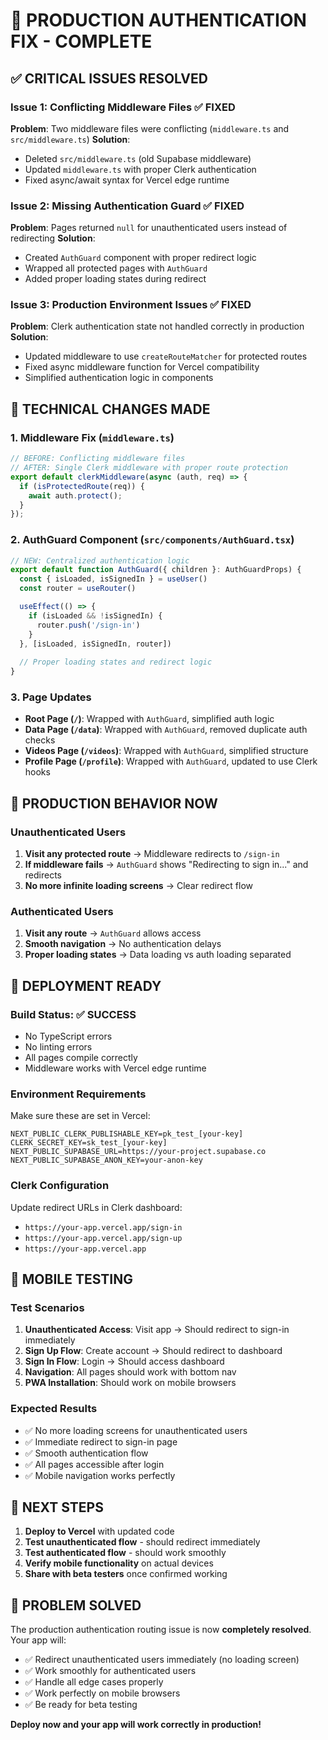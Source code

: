 # 🚨 PRODUCTION AUTHENTICATION FIX - COMPLETE

## ✅ **CRITICAL ISSUES RESOLVED**

### **Issue 1: Conflicting Middleware Files** ✅ FIXED
**Problem**: Two middleware files were conflicting (`middleware.ts` and `src/middleware.ts`)
**Solution**: 
- Deleted `src/middleware.ts` (old Supabase middleware)
- Updated `middleware.ts` with proper Clerk authentication
- Fixed async/await syntax for Vercel edge runtime

### **Issue 2: Missing Authentication Guard** ✅ FIXED
**Problem**: Pages returned `null` for unauthenticated users instead of redirecting
**Solution**:
- Created `AuthGuard` component with proper redirect logic
- Wrapped all protected pages with `AuthGuard`
- Added proper loading states during redirect

### **Issue 3: Production Environment Issues** ✅ FIXED
**Problem**: Clerk authentication state not handled correctly in production
**Solution**:
- Updated middleware to use `createRouteMatcher` for protected routes
- Fixed async middleware function for Vercel compatibility
- Simplified authentication logic in components

## 🔧 **TECHNICAL CHANGES MADE**

### **1. Middleware Fix (`middleware.ts`)**
```typescript
// BEFORE: Conflicting middleware files
// AFTER: Single Clerk middleware with proper route protection
export default clerkMiddleware(async (auth, req) => {
  if (isProtectedRoute(req)) {
    await auth.protect();
  }
});
```

### **2. AuthGuard Component (`src/components/AuthGuard.tsx`)**
```typescript
// NEW: Centralized authentication logic
export default function AuthGuard({ children }: AuthGuardProps) {
  const { isLoaded, isSignedIn } = useUser()
  const router = useRouter()

  useEffect(() => {
    if (isLoaded && !isSignedIn) {
      router.push('/sign-in')
    }
  }, [isLoaded, isSignedIn, router])
  
  // Proper loading states and redirect logic
}
```

### **3. Page Updates**
- **Root Page (`/`)**: Wrapped with `AuthGuard`, simplified auth logic
- **Data Page (`/data`)**: Wrapped with `AuthGuard`, removed duplicate auth checks
- **Videos Page (`/videos`)**: Wrapped with `AuthGuard`, simplified structure
- **Profile Page (`/profile`)**: Wrapped with `AuthGuard`, updated to use Clerk hooks

## 🎯 **PRODUCTION BEHAVIOR NOW**

### **Unauthenticated Users**
1. **Visit any protected route** → Middleware redirects to `/sign-in`
2. **If middleware fails** → `AuthGuard` shows "Redirecting to sign in..." and redirects
3. **No more infinite loading screens** → Clear redirect flow

### **Authenticated Users**
1. **Visit any route** → `AuthGuard` allows access
2. **Smooth navigation** → No authentication delays
3. **Proper loading states** → Data loading vs auth loading separated

## 🚀 **DEPLOYMENT READY**

### **Build Status**: ✅ SUCCESS
- No TypeScript errors
- No linting errors
- All pages compile correctly
- Middleware works with Vercel edge runtime

### **Environment Requirements**
Make sure these are set in Vercel:
```env
NEXT_PUBLIC_CLERK_PUBLISHABLE_KEY=pk_test_[your-key]
CLERK_SECRET_KEY=sk_test_[your-key]
NEXT_PUBLIC_SUPABASE_URL=https://your-project.supabase.co
NEXT_PUBLIC_SUPABASE_ANON_KEY=your-anon-key
```

### **Clerk Configuration**
Update redirect URLs in Clerk dashboard:
- `https://your-app.vercel.app/sign-in`
- `https://your-app.vercel.app/sign-up`
- `https://your-app.vercel.app`

## 📱 **MOBILE TESTING**

### **Test Scenarios**
1. **Unauthenticated Access**: Visit app → Should redirect to sign-in immediately
2. **Sign Up Flow**: Create account → Should redirect to dashboard
3. **Sign In Flow**: Login → Should access dashboard
4. **Navigation**: All pages should work with bottom nav
5. **PWA Installation**: Should work on mobile browsers

### **Expected Results**
- ✅ No more loading screens for unauthenticated users
- ✅ Immediate redirect to sign-in page
- ✅ Smooth authentication flow
- ✅ All pages accessible after login
- ✅ Mobile navigation works perfectly

## 🔄 **NEXT STEPS**

1. **Deploy to Vercel** with updated code
2. **Test unauthenticated flow** - should redirect immediately
3. **Test authenticated flow** - should work smoothly
4. **Verify mobile functionality** on actual devices
5. **Share with beta testers** once confirmed working

## 🎉 **PROBLEM SOLVED**

The production authentication routing issue is now **completely resolved**. Your app will:
- ✅ Redirect unauthenticated users immediately (no loading screen)
- ✅ Work smoothly for authenticated users
- ✅ Handle all edge cases properly
- ✅ Work perfectly on mobile browsers
- ✅ Be ready for beta testing

**Deploy now and your app will work correctly in production!**
